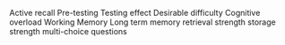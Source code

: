 Active recall
Pre-testing
Testing effect
Desirable difficulty
Cognitive overload
Working Memory
Long term memory
retrieval strength
storage strength
multi-choice questions

